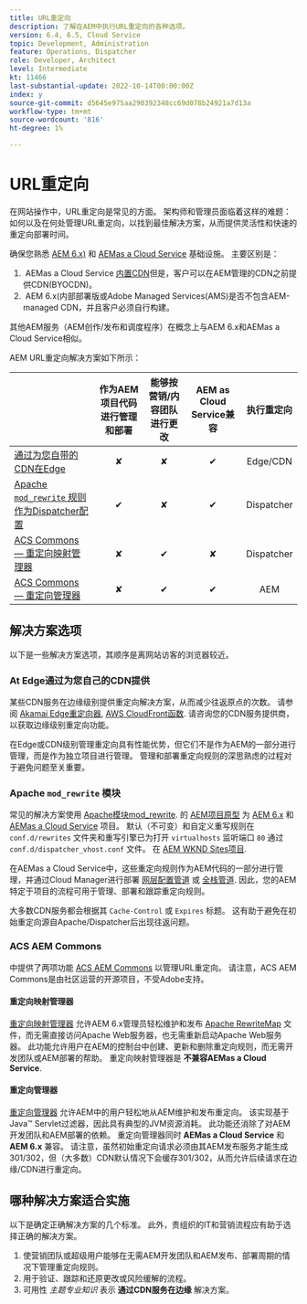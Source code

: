 ```yaml
---
title: URL重定向
description: 了解在AEM中执行URL重定向的各种选项。
version: 6.4, 6.5, Cloud Service
topic: Development, Administration
feature: Operations, Dispatcher
role: Developer, Architect
level: Intermediate
kt: 11466
last-substantial-update: 2022-10-14T00:00:00Z
index: y
source-git-commit: d5645e975aa290392348cc69d078b24921a7d13a
workflow-type: tm+mt
source-wordcount: '816'
ht-degree: 1%

---
```



# URL重定向

在网站操作中，URL重定向是常见的方面。 架构师和管理员面临着这样的难题：如何以及在何处管理URL重定向，以找到最佳解决方案，从而提供灵活性和快速的重定向部署时间。

确保您熟悉 [AEM 6.x)](https://experienceleague.adobe.com/docs/experience-manager-learn/dispatcher-tutorial/chapter-2.html#the-%E2%80%9Clegacy%E2%80%9D-setup) 和 [AEMas a Cloud Service](https://experienceleague.adobe.com/docs/experience-manager-cloud-service/content/overview/architecture.html#runtime-architecture) 基础设施。 主要区别是：

1.  AEMas a Cloud Service [内置CDN](https://experienceleague.adobe.com/docs/experience-manager-cloud-service/content/implementing/content-delivery/cdn.html)但是，客户可以在AEM管理的CDN之前提供CDN(BYOCDN)。
1.  AEM 6.x(内部部署版或Adobe Managed Services(AMS)是否不包含AEM-managed CDN，并且客户必须自行构建。

其他AEM服务（AEM创作/发布和调度程序）在概念上与AEM 6.x和AEMas a Cloud Service相似。

AEM URL重定向解决方案如下所示：

|  | 作为AEM项目代码进行管理和部署 | 能够按营销/内容团队进行更改 | AEM as Cloud Service兼容 | 执行重定向 |
|---------------------------------------------------|:-----------------------:|:---------------------:|:---------------------:| :---------------------:|
| [通过为您自带的CDN在Edge](#at-edge-via-bring-your-own-cdn) | ✘ | ✘ | ✔ | Edge/CDN |
| [Apache `mod_rewrite` 规则作为Dispatcher配置 ](#apache-mod_rewrite-module) | ✔ | ✘ | ✔ | Dispatcher |
| [ACS Commons — 重定向映射管理器](#redirect-map-manager) | ✘ | ✔ | ✘ | Dispatcher |
| [ACS Commons — 重定向管理器](#redirect-manager) | ✘ | ✔ | ✔ | AEM |


## 解决方案选项

以下是一些解决方案选项，其顺序是离网站访客的浏览器较近。

### At Edge通过为您自己的CDN提供

某些CDN服务在边缘级别提供重定向解决方案，从而减少往返原点的次数。 请参阅 [Akamai Edge重定向器](https://techdocs.akamai.com/cloudlets/docs/what-edge-redirector), [AWS CloudFront函数](https://docs.aws.amazon.com/AmazonCloudFront/latest/DeveloperGuide/cloudfront-functions.html). 请咨询您的CDN服务提供商，以获取边缘级别重定向功能。

在Edge或CDN级别管理重定向具有性能优势，但它们不是作为AEM的一部分进行管理，而是作为独立项目进行管理。 管理和部署重定向规则的深思熟虑的过程对于避免问题至关重要。


### Apache `mod_rewrite` 模块

常见的解决方案使用 [Apache模块mod_rewrite](https://httpd.apache.org/docs/current/mod/mod_rewrite.html). 的 [AEM项目原型](https://github.com/adobe/aem-project-archetype) 为 [AEM 6.x](https://github.com/adobe/aem-project-archetype/tree/develop/src/main/archetype/dispatcher.ams#file-structure) 和 [AEMas a Cloud Service](https://github.com/adobe/aem-project-archetype/tree/develop/src/main/archetype/dispatcher.cloud#file-structure) 项目。 默认（不可变）和自定义重写规则在 `conf.d/rewrites` 文件夹和重写引擎已为打开 `virtualhosts` 监听端口 `80` 通过 `conf.d/dispatcher_vhost.conf` 文件。 在 [AEM WKND Sites项目](https://github.com/adobe/aem-guides-wknd/tree/main/dispatcher/src/conf.d/rewrites).

在AEMas a Cloud Service中，这些重定向规则作为AEM代码的一部分进行管理，并通过Cloud Manager进行部署 [网层配置管道](https://experienceleague.adobe.com/docs/experience-manager-cloud-service/content/implementing/using-cloud-manager/cicd-pipelines/introduction-ci-cd-pipelines.html#web-tier-config-pipelines) 或 [全栈管道](https://experienceleague.adobe.com/docs/experience-manager-cloud-service/content/implementing/using-cloud-manager/cicd-pipelines/introduction-ci-cd-pipelines.html#full-stack-pipeline). 因此，您的AEM特定于项目的流程可用于管理、部署和跟踪重定向规则。

大多数CDN服务都会根据其 `Cache-Control` 或 `Expires` 标题。 这有助于避免在初始重定向源自Apache/Dispatcher后出现往返问题。


### ACS AEM Commons

中提供了两项功能 [ACS AEM Commons](https://adobe-consulting-services.github.io/acs-aem-commons/) 以管理URL重定向。 请注意，ACS AEM Commons是由社区运营的开源项目，不受Adobe支持。

#### 重定向映射管理器

[重定向映射管理器](https://adobe-consulting-services.github.io/acs-aem-commons/features/redirect-map-manager/index.html) 允许AEM 6.x管理员轻松维护和发布 [Apache RewriteMap](https://httpd.apache.org/docs/2.4/rewrite/rewritemap.html) 文件，而无需直接访问Apache Web服务器，也无需重新启动Apache Web服务器。 此功能允许用户在AEM的控制台中创建、更新和删除重定向规则，而无需开发团队或AEM部署的帮助。 重定向映射管理器是 **不兼容AEMas a Cloud Service**.

#### 重定向管理器

[重定向管理器](https://adobe-consulting-services.github.io/acs-aem-commons/features/redirect-manager/index.html) 允许AEM中的用户轻松地从AEM维护和发布重定向。 该实现基于Java™ Servlet过滤器，因此具有典型的JVM资源消耗。 此功能还消除了对AEM开发团队和AEM部署的依赖。 重定向管理器同时 **AEMas a Cloud Service** 和 **AEM 6.x** 兼容。 请注意，虽然初始重定向请求必须由其AEM发布服务才能生成301/302，但（大多数）CDN默认情况下会缓存301/302，从而允许后续请求在边缘/CDN进行重定向。


## 哪种解决方案适合实施

以下是确定正确解决方案的几个标准。 此外，贵组织的IT和营销流程应有助于选择正确的解决方案。

1. 使营销团队或超级用户能够在无需AEM开发团队和AEM发布、部署周期的情况下管理重定向规则。
1. 用于验证、跟踪和还原更改或风险缓解的流程。
1. 可用性 _主题专业知识_ 表示 **通过CDN服务在边缘** 解决方案。

